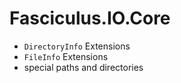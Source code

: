 # Fasciculus.IO.Core

- `DirectoryInfo` Extensions
- `FileInfo` Extensions
- special paths and directories